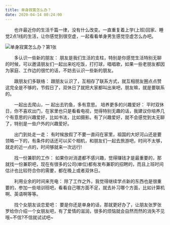 ```yaml
---
title: 单身寂寞怎么办？
date: 2020-04-14 00:24:00
---
```




　　也许最近你的生活千篇一律，没有什么改变。一直重复着上学(上班)回家、睡觉2点1线的生活，让你感觉到很空虚，一起看看单身男生感觉空虚怎么办吧。

![单身寂寞怎么办？第1张](/img/569bd4dc08041be56f99dd31d2ebf27a.jpg)

　　多认识一些新的朋友： 朋友是我们生活的支柱，特别是你感觉生活特别无聊的时候，可以邀请朋友们一起出来吃吃饭，打打球，唱唱歌，如果一些老朋友都因为家庭、工作边的很忙的话，不妨去认识一些新的朋友。

　　跟朋友们多联络： 跟朋友认识了，互相存了联系方式，就互相朋友圈点点赞这完全是不够的，节假日了，双休日了就把大家都叫出来吧，朋友嘛，就是要联系的。

　　一起出去爬山，一 起出去钓鱼，多有意思。 培养更多的兴趣爱好： 平时双休日，你不喜欢出门，在家里也只是看看电视，觉得特别无趣的话，我建议你培养几个有意思的兴趣爱好，比如书法，比如摄影。有了兴趣爱好，就不会感觉到太无聊了，特别是一些户外的兴趣爱好。

　　出门到处走一走： 有时候放假了不要一直闷在家里，祖国的大好河山还是要领略一下的，有条件的话还可以买个相机，和朋友们一起去旅游吧，时间不太够，就走的近一点的，时间够就来一次远行!

　　找一份兼职的工作： 如果你对消遣都不感兴趣，觉得赚钱才是最重要的，那就找一份兼职吧，现在有很多的公司(单位)都有发布兼职的招聘的，而且上班时间估计也比较符合你的需要，都在晚上或者双休日。

　　利用业余的时间来充电： 除了工作之外，我觉得继续学点新的东西也是很重要的，参加一些培训班吧，看看自己哪方面不足，就去补习哪个方面，比如计算机啊、英语啊等等。

　　找个女朋友谈恋爱吧： 要是你还是单身的话，那就更好办了，让朋友张罗张罗给你介绍一个女朋友吧，有了爱情的滋润，很多的烦恼就会自然而然的消失不见哦~不信?不信就试试吧~